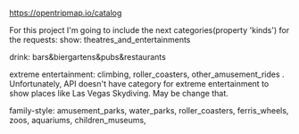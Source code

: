 https://opentripmap.io/catalog

For this project I'm going to include the next categories(property 'kinds') for the requests:
show: theatres_and_entertainments

drink: bars&biergartens&pubs&restaurants

extreme entertainment: climbing, roller_coasters, other_amusement_rides
. Unfortunately, API doesn't have category for extreme entertainment to show places like Las Vegas Skydiving. May be change that.

family-style: amusement_parks, water_parks, roller_coasters, ferris_wheels, zoos, aquariums, children_museums, 


